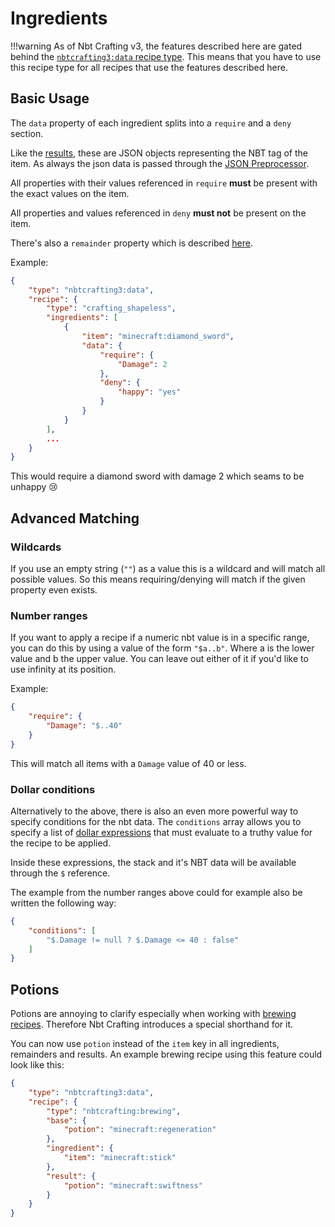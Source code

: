# Ingredients

!!!warning
	As of Nbt Crafting v3, the features described here are gated behind the [`nbtcrafting3:data` recipe type](../recipe-types/data).
	This means that you have to use this recipe type for all recipes that use the features described here.

## Basic Usage

The `data` property of each ingredient splits into a `require` and a `deny` section.

Like the [results](../results), these are JSON objects representing the NBT tag of the item. As always the json data is passed through the [JSON Preprocessor](../../json-preprocessor).

All properties with their values referenced in `require` **must** be present with the exact values on the item.

All properties and values referenced in `deny` **must not** be present on the item.

There's also a `remainder` property which is described [here](../remainders).

Example:

``` json
{
	"type": "nbtcrafting3:data",
	"recipe": {
		"type": "crafting_shapeless",
		"ingredients": [
			{
				"item": "minecraft:diamond_sword",
				"data": {
					"require": {
						"Damage": 2
					},
					"deny": {
						"happy": "yes"
					}
				}
			}
		],
		...
	}
}
```
This would require a diamond sword with damage 2 which seams to be unhappy 😢

## Advanced Matching

### Wildcards

If you use an empty string (`""`) as a value this is a wildcard and will match all possible values.
So this means requiring/denying will match if the given property even exists.

### Number ranges
If you want to apply a recipe if a numeric nbt value is in a specific range, you can do this by using a value of the form `"$a..b"`. Where a is the lower value and b the upper value. You can leave out either of it if you'd like to use infinity at its position.

Example:
```json
{
	"require": {
		"Damage": "$..40"
	}
}
```
This will match all items with a `Damage` value of 40 or less.

### Dollar conditions
Alternatively to the above, there is also an even more powerful way to specify conditions for the nbt data.
The `conditions` array allows you to specify a list of [dollar expressions](../dynamic-data/dollars) that must evaluate to a truthy value for the recipe to be applied.

Inside these expressions, the stack and it's NBT data will be available through the `$` reference.

The example from the number ranges above could for example also be written the following way:
```json
{
	"conditions": [
		"$.Damage != null ? $.Damage <= 40 : false"
	]
}
```

## Potions
Potions are annoying to clarify especially when working with [brewing recipes](../../recipe-types/brewing). Therefore Nbt Crafting introduces a special shorthand for it.

You can now use `potion` instead of the `item` key in all ingredients, remainders and results. An example brewing recipe using this feature could look like this:

```json
{
	"type": "nbtcrafting3:data",
	"recipe": {
		"type": "nbtcrafting:brewing",
		"base": {
			"potion": "minecraft:regeneration"
		},
		"ingredient": {
			"item": "minecraft:stick"	
		},
		"result": {
			"potion": "minecraft:swiftness"
		}
	}
}
```
